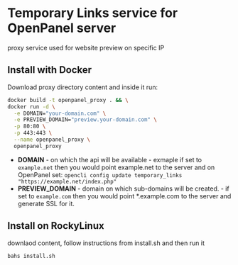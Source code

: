 # Temporary Links service for OpenPanel server

proxy service used for website preview on specific IP

## Install with Docker

Download proxy directory content and inside it run:

```bash
docker build -t openpanel_proxy . && \
docker run -d \
  -e DOMAIN="your-domain.com" \
  -e PREVIEW_DOMAIN="preview.your-domain.com" \
  -p 80:80 \
  -p 443:443 \
  --name openpanel_proxy \
  openpanel_proxy
```

- **DOMAIN** - on which the api will be available - exmaple if set to `example.net` then you would point example.net to the server and on OpenPanel set: `opencli config update temporary_links "https://example.net/index.php"`
- **PREVIEW_DOMAIN** - domain on which sub-domains will be created. - if set to `example.com` then you would point *.example.com to the server and generate SSL for it.



## Install on RockyLinux

downlaod content, follow instructions from install.sh and then run it

```
bahs install.sh
```
